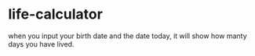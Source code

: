 # life-calculator
when you input your birth date and the date today, it will show how manty days you have lived.
